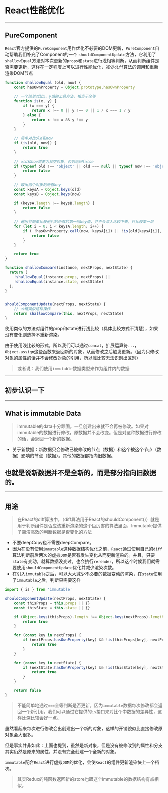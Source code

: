 ﻿# React性能优化

---

## PureComponent

`React`官方提供的`PureComponent`用作优化不必要的DOM更新，`PureComponent`自动帮助我们补充了Component的一个
`shouldComponentUpdate`方法，它利用了`shallowEqual`方法对本次更新的`props`和`state`进行浅相等判断，从而判断组件是否需要更新，这样在一定程度上可以进行性能优化，减少`diff`算法的调用和重新渲染DOM节点

``` javascript
function shallowEqual (old, now) {
	const hasOwnProperty = Object.prototype.hasOwnProperty
	
	// 一个简单对比x，y值的工具方法，相当于全等
	function is(x, y) {
		if (x === y) {
			return x !== 0 || y !== 0 || 1 / x === 1 / y
		} else {
			return x !== x && y !== y
		}
	}
	
	// 简单对比old和now
	if (is(old, now)) {
		return true
	}
	
	// old和now需要为非空对象，否则返回false
	if (typeof old !== 'object' || old === null || typeof now !== 'object' || now === null) {
		return false
	}
	
	// 取出两个对象的所有key
	const keysA = Object.keys(old)
	const keysB = Object.keys(now)

	if (keysA.length !== keysB.length) {
		return false
	}
	
	// 遍历并简单比较他们的所有的第一层key值，并不会深入比较下去，只比较第一层
	for (let i = 0; i < keysA.length; i++) {
		if ( !hasOwnProperty.call(now, keysA[i]) || !is(old[keysA[i]], now[keysA[i]]) ) {
			return false
		}
	}

	return true
}

function shallowCompare(instance, nextProps, nextState) {
  return (
    !shallowEqual(instance.props, nextProps) ||
    !shallowEqual(instance.state, nextState)
  );
}


shouldComponentUpdate(nextProps, nextState) {
	// 大概类似这样操作
	return shallowCompare(this, nextProps, nextState)
}
```

使用类似的方法对组件的prop和state进行浅比较（具体比较方式不清楚），如果没有变化则选择不重新渲染。

由于使用浅比较的形式，所以我们可以通过`concat`，扩展运算符`...`，`Object.assign`这些函数来返回新的对象，从而修改之后触发更新。（因为只修改对象的属性的话并不会修改对象的引用，所以浅比较无法识别出区别）

> 或者说：我们使用`immutable`数据类型来作为组件内的数据


---

## 初步认识一下

---

## What is immutable Data

> immutable的data十分顽固。一旦创建出来就不会再被修改。如果对immutable的数据进行修改，原数据并不会改变。但是对这种数据进行修改的话，会返回一个新的数据。

- 关于新数据：新数据只会修改已被修改的节点（数据）和这个被这个节点（数据）影响的节点（数据）。其他的数据都指向旧数据。

## 也就是说新数据并不是全新的，而是部分指向旧数据的。

---
## 用途

> 在React的diff算法中，（diff算法用于React的shouldComponent()）就是用于判断组件是否应该重新渲染的这个巨厉害的算法里面，Immutable提供了简洁高效的判断数据是否变化的方法

- 不要deepCopy也不需要deepCompare。
- 因为在没有使用`immutable`这种数据结构优化之前，`React`通过使用自己的`diff`算法判断前后两次的虚拟`DOM`是否有发生变化从而更新渲染的。并且，只要`state`有变动，就算数据没变过，也会执行`rerender`，所以这个时候我们就需要使用`shouldComponentUpdate`优化并减少渲染次数。
- 在引入`immutable`之后，可以大大减少不必要的数据变动的渲染，在`state`使用了`immutable`之后，判断只需要这样

``` JavaScript
import { is } from 'immutable'

shouldComponentUpdate(nextProps, nextState) {
	const thisProps = this.props || {}
	const thisState = this.state || {}

	if (Object.keys(thisProps).length !== Object.keys(nextProps).length || Object.keys(thisState).length !== Object.keys(nextStates).length) {
		return true
	}

	for (const key in nextProps) {
		if (nextProps.hasOwnProperty(key) && !is(thisProps[key], nextProps[key])) {
			return true
		}
	}

	for (const key in nextState) {
		if (nextState.hasOwnProperty(key) && !is(thisState[key], nextState[key])) {
			return true
		}
	}

	return false
}
```

> 不能简单地通过`===`全等判断是否更新，因为`immutable`数据每次修改都会返回一个新引用，我们可以通过它提供的`is`接口来对比个中数据的差异性，这样比深比较会好一点。

虽然看起来每次进行修改会出创建出一个新的对象，这样的开销貌似比直接修改原对象会大很多。

但是事实并非如此：上面也提到，虽然是新对象，但是没有被修改到的属性和分支其实仍然是原来的属性，并没有完全创建一个全新的对象。

`immutable`配合`React`进行虚拟`DOM`的优化，会使`React`的组件更新渲染快上一个档次。


> 其实Redux的纯函数返回新的store也跟这个immutable的数据结构有点相似。


